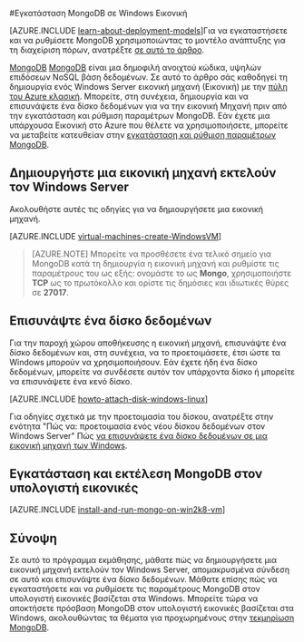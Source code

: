 <properties
    pageTitle="Εγκατάσταση MongoDB σε Windows Εικονική | Microsoft Azure"
    description="Μάθετε πώς μπορείτε να εγκαταστήσετε το MongoDB σε μια Εικονική Azure που δημιουργήθηκαν με το μοντέλο κλασική ανάπτυξης που εκτελούν τον Windows Server."
    services="virtual-machines-windows"
    documentationCenter=""
    authors="iainfoulds"
    manager="timlt"
    editor="tysonn"
    tags="azure-service-management"/>

<tags
    ms.service="virtual-machines-windows"
    ms.workload="infrastructure-services"
    ms.tgt_pltfrm="vm-windows"
    ms.devlang="na"
    ms.topic="article"
    ms.date="10/10/2016"
    ms.author="iainfou"/>

#<a name="install-mongodb-on-a-windows-vm"></a>Εγκατάσταση MongoDB σε Windows Εικονική

[AZURE.INCLUDE [learn-about-deployment-models](../../includes/learn-about-deployment-models-classic-include.md)]Για να εγκαταστήσετε και να ρυθμίσετε MongoDB χρησιμοποιώντας το μοντέλο ανάπτυξης για τη διαχείριση πόρων, ανατρέξτε [σε αυτό το άρθρο](virtual-machines-windows-classic-install-mongodb.md).

[MongoDB] [ MongoDB] είναι μια δημοφιλή ανοιχτού κώδικα, υψηλών επιδόσεων NoSQL βάση δεδομένων. Σε αυτό το άρθρο σάς καθοδηγεί τη δημιουργία ενός Windows Server εικονική μηχανή (Εικονική) με την [πύλη του Azure κλασική][AzurePortal]. Μπορείτε, στη συνέχεια, δημιουργία και να επισυνάψετε ένα δίσκο δεδομένων για να την εικονική Μηχανή πριν από την εγκατάσταση και ρύθμιση παραμέτρων MongoDB. Εάν έχετε μια υπάρχουσα Εικονική στο Azure που θέλετε να χρησιμοποιήσετε, μπορείτε να μεταβείτε κατευθείαν στην [εγκατάσταση και ρύθμιση παραμέτρων MongoDB](#install-and-run-mongodb-on-the-virtual-machine).


## <a name="create-a-virtual-machine-running-windows-server"></a>Δημιουργήστε μια εικονική μηχανή εκτελούν τον Windows Server

Ακολουθήστε αυτές τις οδηγίες για να δημιουργήσετε μια εικονική μηχανή.

[AZURE.INCLUDE [virtual-machines-create-WindowsVM](../../includes/virtual-machines-create-windowsvm.md)]

> [AZURE.NOTE] Μπορείτε να προσθέσετε ένα τελικό σημείο για MongoDB κατά τη δημιουργία η εικονική μηχανή και ρυθμίστε τις παραμέτρους του ως εξής: ονομάστε το ως **Mongo**, χρησιμοποιήστε **TCP** ως το πρωτόκολλο και ορίστε τις δημόσιες και ιδιωτικές θύρες σε **27017**.

## <a name="attach-a-data-disk"></a>Επισυνάψτε ένα δίσκο δεδομένων
Για την παροχή χώρου αποθήκευσης η εικονική μηχανή, επισυνάψτε ένα δίσκο δεδομένων και, στη συνέχεια, να το προετοιμάσετε, έτσι ώστε τα Windows μπορούν να χρησιμοποιήσουν. Εάν έχετε ήδη ένα δίσκο δεδομένων, μπορείτε να συνδέσετε αυτόν τον υπάρχοντα δίσκο ή μπορείτε να επισυνάψετε ένα κενό δίσκο.

[AZURE.INCLUDE [howto-attach-disk-windows-linux](../../includes/howto-attach-disk-windows-linux.md)]

Για οδηγίες σχετικά με την προετοιμασία του δίσκου, ανατρέξτε στην ενότητα "Πώς να: προετοιμασία ενός νέου δίσκου δεδομένων στον Windows Server" Πώς [να επισυνάψετε ένα δίσκο δεδομένων σε μια εικονική μηχανή των Windows](virtual-machines-windows-classic-attach-disk.md).

## <a name="install-and-run-mongodb-on-the-virtual-machine"></a>Εγκατάσταση και εκτέλεση MongoDB στον υπολογιστή εικονικές

[AZURE.INCLUDE [install-and-run-mongo-on-win2k8-vm](../../includes/install-and-run-mongo-on-win2k8-vm.md)]

## <a name="summary"></a>Σύνοψη
Σε αυτό το πρόγραμμα εκμάθησης, μάθατε πώς να δημιουργήσετε μια εικονική μηχανή εκτελούν τον Windows Server, απομακρυσμένα σύνδεση σε αυτό και επισυνάψτε ένα δίσκο δεδομένων.  Μάθατε επίσης πώς να εγκαταστήσετε και να ρυθμίσετε τις παραμέτρους MongoDB στον υπολογιστή εικονικές βασίζεται στα Windows. Μπορείτε τώρα να αποκτήσετε πρόσβαση MongoDB στον υπολογιστή εικονικές βασίζεται στα Windows, ακολουθώντας τα θέματα για προχωρημένους στην [τεκμηρίωση MongoDB][MongoDocs].

[MongoDocs]: http://docs.mongodb.org/manual/
[MongoDB]: http://www.mongodb.org/
[AzurePortal]: http://manage.windowsazure.com

